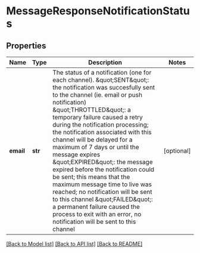 # MessageResponseNotificationStatus

## Properties
Name | Type | Description | Notes
------------ | ------------- | ------------- | -------------
**email** | **str** | The status of a notification (one for each channel). \&quot;SENT\&quot;: the notification was succesfully sent to the channel (ie. email or push notification) \&quot;THROTTLED\&quot;: a temporary failure caused a retry during the notification processing;   the notification associated with this channel will be delayed for a maximum of 7 days or until the message expires \&quot;EXPIRED\&quot;: the message expired before the notification could be sent;   this means that the maximum message time to live was reached; no notification will be sent to this channel \&quot;FAILED\&quot;: a permanent failure caused the process to exit with an error, no notification will be sent to this channel | [optional] 

[[Back to Model list]](../README.md#documentation-for-models) [[Back to API list]](../README.md#documentation-for-api-endpoints) [[Back to README]](../README.md)


